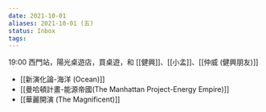 ```yaml
---
date: 2021-10-01
aliases: 2021-10-01 (五)
status: Inbox
tags:
---
```



19:00 西門站，陽光桌遊店，買桌遊，和 [[健興]]、[[小孟]]、[[仲威 (健興朋友)]]
* [[新演化論-海洋 (Ocean)]]
* [[曼哈頓計畫-能源帝國(The Manhattan Project-Energy Empire)]]
* [[華麗開演 (The Magnificent)]]
